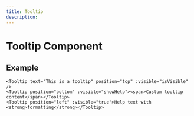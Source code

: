 ```yaml
---
title: Tooltip
description: 
---
```


# Tooltip Component



## Example

```vue
<Tooltip text="This is a tooltip" position="top" :visible="isVisible" />
<Tooltip position="bottom" :visible="showHelp"><span>Custom tooltip content</span></Tooltip>
<Tooltip position="left" :visible="true">Help text with <strong>formatting</strong></Tooltip>
```

